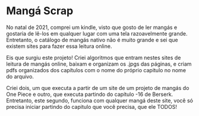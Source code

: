 Mangá Scrap
===========

No natal de 2021, comprei um kindle, visto que gosto de ler mangás e gostaria de lê-los em qualquer lugar com uma tela razoavelmente grande. Entretanto, o catálogo de mangás nativo não é muito grande e sei que existem sites para fazer essa leitura online.

Eis que surgiu este projeto! Criei algoritmos que entram nestes sites de leitura de mangás online, baixam e organizam os .jpgs das páginas, e criam pdfs organizados dos capítulos com o nome do próprio capitulo no nome do arquivo.

Criei dois, um que executa a partir de um site de um projeto de mangás do One Piece e outro, que executa partindo do capítulo -16 de Berserk. Entretanto, este segundo, funciona com qualquer mangá deste site, você só precisa iniciar partindo do capitulo que você precisa, que ele TODOS!
